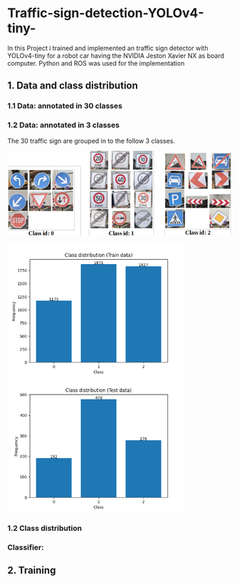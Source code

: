 # Traffic-sign-detection-YOLOv4-tiny-
  In this Project i trained and implemented an traffic sign detector with YOLOv4-tiny for a robot car having the NVIDIA Jeston Xavier NX as board computer. Python and ROS was used for the implementation

## 1. Data and class distribution
  ### 1.1 Data: annotated in 30 classes  
  ### 1.2 Data: annotated in 3 classes
  The 30 traffic sign are grouped in to the follow 3 classes.
  <p><img src="yolo_classes.png"/></p>
  <p>
    <img src="img/yolo_train_3.png"width="400" height="300"/>
    <img src="img/yolo_test_3.png" width="400" height="300" =/>
  </p>

 ### 1.2 Class distribution
 ### Classifier:
     
## 2. Training
